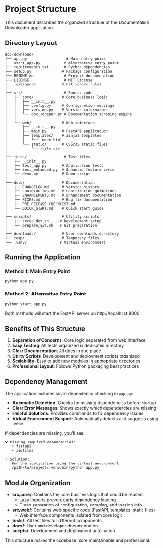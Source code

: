# Project Structure

This document describes the organized structure of the Documentation Downloader application.

## Directory Layout

```
doc-download/
├── app.py                  # Main entry point
├── start_app.py           # Alternative entry point
├── requirements.txt       # Python dependencies
├── setup.py              # Package configuration
├── README.md              # Project documentation
├── LICENSE                # MIT License
├── .gitignore            # Git ignore rules
│
├── src/                   # Source code
│   ├── core/             # Core business logic
│   │   ├── __init__.py
│   │   ├── config.py     # Configuration settings
│   │   ├── version.py    # Version information
│   │   └── doc_scraper.py # Documentation scraping engine
│   │
│   └── web/              # Web interface
│       ├── __init__.py
│       ├── main.py       # FastAPI application
│       ├── templates/    # Jinja2 templates
│       │   └── index.html
│       └── static/       # CSS/JS static files
│           └── style.css
│
├── tests/                 # Test files
│   ├── __init__.py
│   ├── test_app.py       # Application tests
│   ├── test_enhanced.py  # Enhanced feature tests
│   └── demo.py           # Demo script
│
├── docs/                 # Documentation
│   ├── CHANGELOG.md      # Version history
│   ├── CONTRIBUTING.md   # Contribution guidelines
│   ├── ENHANCEMENTS.md   # Enhancement documentation
│   ├── FIXES.md          # Bug fix documentation
│   ├── PRE_RELEASE_CHECKLIST.md
│   └── QUICK_START.md    # Quick start guide
│
├── scripts/              # Utility scripts
│   ├── setup_dev.sh     # Development setup
│   └── prepare_git.sh   # Git preparation
│
├── downloads/            # User downloads directory
├── temp/                 # Temporary files
└── .venv/               # Virtual environment
```

## Running the Application

### Method 1: Main Entry Point
```bash
python app.py
```

### Method 2: Alternative Entry Point
```bash
python start_app.py
```

Both methods will start the FastAPI server on http://localhost:8000

## Benefits of This Structure

1. **Separation of Concerns**: Core logic separated from web interface
2. **Easy Testing**: All tests organized in dedicated directory
3. **Clear Documentation**: All docs in one place
4. **Utility Scripts**: Development and deployment scripts organized
5. **Scalability**: Easy to add new modules in appropriate directories
6. **Professional Layout**: Follows Python packaging best practices

## Dependency Management

The application includes smart dependency checking in `app.py`:

- **Automatic Detection**: Checks for missing dependencies before startup
- **Clear Error Messages**: Shows exactly which dependencies are missing
- **Helpful Solutions**: Provides commands to fix dependency issues
- **Virtual Environment Support**: Automatically detects and suggests using .venv

If dependencies are missing, you'll see:
```
❌ Missing required dependencies:
   • fastapi
   • aiofiles

💡 Solution:
   Run the application using the virtual environment:
   /path/to/project/.venv/bin/python app.py
```

## Module Organization

- **src/core/**: Contains the core business logic that could be reused
  - Lazy imports prevent early dependency loading
  - Clean separation of configuration, scraping, and version info
- **src/web/**: Contains web-specific code (FastAPI, templates, static files)
  - Web interface components isolated from core logic
- **tests/**: All test files for different components
- **docs/**: User and developer documentation
- **scripts/**: Development and deployment automation

This structure makes the codebase more maintainable and professional.